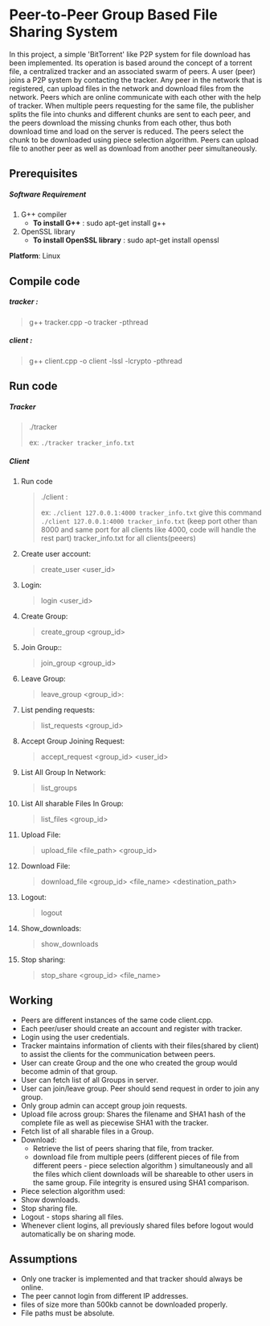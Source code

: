 # Peer-to-Peer Group Based File Sharing System
 In this project, a simple 'BitTorrent' like P2P system for file download has been implemented. Its operation is based around the concept of a torrent file, a centralized tracker and an associated swarm of peers. A user (peer) joins a P2P system by contacting the tracker. Any peer in the network that is registered, can upload files in the network and download files from the network. Peers which are online communicate with each other with the help of tracker. When multiple peers requesting for the same file, the publisher splits the file into chunks and different chunks are sent to each peer, and the peers download the missing chunks from each other, thus both download time and load on the server is reduced. The peers select the chunk to be downloaded using piece selection algorithm. Peers can upload file to another peer as well as download from another peer simultaneously.

## Prerequisites
##### Software Requirement

1. G++ compiler
   - **To install G++** : sudo apt-get install g++
2. OpenSSL library
    - **To install OpenSSL library** : sudo apt-get install openssl

**Platform**: Linux
## Compile code
##### tracker : 
>g++ tracker.cpp -o tracker -pthread
##### client :
>g++ client.cpp -o client -lssl -lcrypto -pthread
## Run code
##### Tracker
> ./tracker​ <TRACKER INFO FILE>
>
> ex: `./tracker tracker_info.txt`
##### Client
1. Run code
    > ./client​ <IP>:<PORT> <TRACKER INFO FILE>
    >
    > ex: `./client 127.0.0.1:4000 tracker_info.txt`
    > give this command `./client 127.0.0.1:4000 tracker_info.txt` (keep port other than 8000 and same port for all clients like 4000, code will handle the rest part) tracker_info.txt for all clients(peeers)
2. Create user account:
    > create_user​ <user_id> <password>
3. Login:
    > login​ <user_id> <password>
4. Create Group:
    > create_group​ <group_id>
5. Join Group::
    > join_group​ <group_id> 
6. Leave Group:
    > leave_group <group_id>:
7. List pending requests:
    > list_requests ​<group_id>
8. Accept Group Joining Request:
    > accept_request​ <group_id> <user_id>
9. List All Group In Network:
    > list_groups
10. List All sharable Files In Group:
    > list_files​ <group_id>
11. Upload File:
    > upload_file​ <file_path> <group_id​>
12. Download File:​
    > download_file​ <group_id> <file_name> <destination_path>
13. Logout:​
    > logout
14. Show_downloads: ​
    > show_downloads
15. Stop sharing: ​
    > stop_share ​<group_id> <file_name>
## Working
- Peers are different instances of the same code client.cpp. 
- Each peer/user should create an account and register with tracker. 
- Login using the user credentials. 
- Tracker maintains information of clients with their files(shared by client) to assist the clients for the communication between peers. 
- User can create Group and the one who created the group would become admin of that group. 
- User can fetch list of all Groups in server. 
- User can join/leave group. Peer should send request in order to join any group.  
- Only group admin can accept group join requests. 
- Upload file across group: Shares the filename and SHA1 hash of the complete file as well as piecewise SHA1 with the tracker. 
- Fetch list of all sharable files in a Group. 
- Download:  
    - Retrieve the list of peers sharing that file, from tracker. 
    - download file from multiple peers (different pieces of file from different peers - piece selection algorithm ) simultaneously and all the files which client downloads will be shareable to other users in the same group. File integrity is ensured using SHA1 comparison. 
- Piece selection algorithm used:  
- Show downloads. 
- Stop sharing file. 
- Logout - stops sharing all files. 
- Whenever client logins, all previously shared files before logout would automatically be on sharing mode. 

## Assumptions
- Only one tracker is implemented and that tracker should always be online.
- The peer cannot login from different IP addresses.
- files of size more than 500kb cannot be downloaded properly.
- File paths must be absolute.
